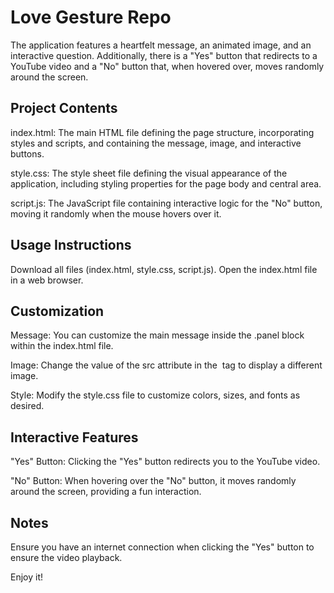 # Love Gesture Repo
The application features a heartfelt message, an animated image, and an interactive question. Additionally, there is a "Yes" button that redirects to a YouTube video and a "No" button that, when hovered over, moves randomly around the screen.

## Project Contents
index.html: The main HTML file defining the page structure, incorporating styles and scripts, and containing the message, image, and interactive buttons.

style.css: The style sheet file defining the visual appearance of the application, including styling properties for the page body and central area.

script.js: The JavaScript file containing interactive logic for the "No" button, moving it randomly when the mouse hovers over it.

## Usage Instructions
Download all files (index.html, style.css, script.js).
Open the index.html file in a web browser.

## Customization
Message: You can customize the main message inside the .panel block within the index.html file.

Image: Change the value of the src attribute in the <img> tag to display a different image.

Style: Modify the style.css file to customize colors, sizes, and fonts as desired.

## Interactive Features
"Yes" Button: Clicking the "Yes" button redirects you to the YouTube video.

"No" Button: When hovering over the "No" button, it moves randomly around the screen, providing a fun interaction.

## Notes
Ensure you have an internet connection when clicking the "Yes" button to ensure the video playback.

Enjoy it!

